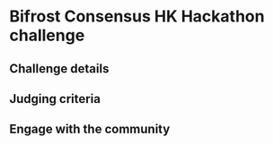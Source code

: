 # Bifrost Consensus HK Hackathon challenge

## Challenge details


## Judging criteria


## Engage with the community
